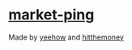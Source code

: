 # [market-ping](https://yee.how/market-ping)

Made by [yeehow](https://yee.how) and [hitthemoney](https://hitthemoney.com)
